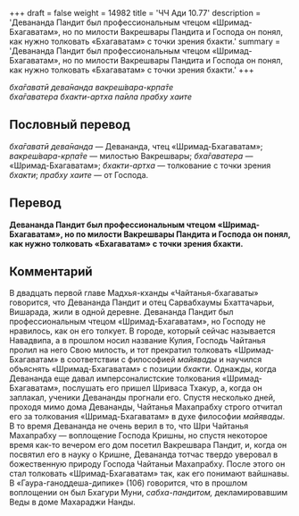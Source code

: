 +++
draft = false
weight = 14982
title = 'ЧЧ Ади 10.77'
description = 'Девананда Пандит был профессиональным чтецом «Шримад-Бхагаватам», но по милости Вакрешвары Пандита и Господа он понял, как нужно толковать «Бхагаватам» с точки зрения бхакти.'
summary = 'Девананда Пандит был профессиональным чтецом «Шримад-Бхагаватам», но по милости Вакрешвары Пандита и Господа он понял, как нужно толковать «Бхагаватам» с точки зрения бхакти.'
+++

_бха̄гаватӣ дева̄нанда вакреш́вара-кр̣па̄те  
бха̄гаватера бхакти-артха па̄ила прабху хаите_

## Пословный перевод

_бха̄гаватӣ_ _дева̄нанда_ — Девананда, чтец «Шримад-Бхагаватам»; _вакреш́вара_\-_кр̣па̄те_ — милостью Вакрешвары; _бха̄гаватера_ — «Шримад-Бхагаватам»; _бхакти_\-_артха_ — толкование с точки зрения _бхакти_; _прабху_ _хаите_ — от Господа.

## Перевод

**Девананда Пандит был профессиональным чтецом «Шримад-Бхагаватам», но по милости Вакрешвары Пандита и Господа он понял, как нужно толковать «Бхагаватам» с точки зрения бхакти.**

## Комментарий

В двадцать первой главе Мадхья-кханды «Чайтанья-бхагаваты» говорится, что Девананда Пандит и отец Сарвабхаумы Бхаттачарьи, Вишарада, жили в одной деревне. Девананда Пандит был профессиональным чтецом «Шримад-Бхагаватам», но Господу не нравилось, как он его толкует. В городе, который сейчас называется Навадвипа, а в прошлом носил название Кулия, Господь Чайтанья пролил на него Свою милость, и тот прекратил толковать «Шримад-Бхагаватам» в соответствии с философией _майявады_ и научился объяснять «Шримад-Бхагаватам» с позиции _бхакти_. Однажды, когда Девананда еще давал имперсоналистские толкования «Шримад-Бхагаватам», послушать его пришел Шриваса Тхакур, а, когда он заплакал, ученики Девананды прогнали его. Спустя несколько дней, проходя мимо дома Девананды, Чайтанья Махапрабху строго отчитал его за толкования «Шримад-Бхагаватам» в духе философии _майявады_. В то время Девананда не очень верил в то, что Шри Чайтанья Махапрабху — воплощение Господа Кришны, но спустя некоторое время как-то вечером его дом посетил Вакрешвара Пандит, и, когда он посвятил его в науку о Кришне, Девананда тотчас твердо уверовал в божественную природу Господа Чайтаньи Махапрабху. После этого он стал толковать «Шримад-Бхагаватам» так, как его понимают вайшнавы. В «Гаура-ганоддеша-дипике» (106) говорится, что в прошлом воплощении он был Бхагури Муни, _сабха-пандитом,_ декламировавшим Веды в доме Махараджи Нанды.

